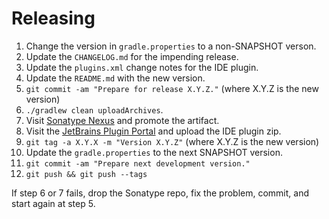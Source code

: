 Releasing
=========

 1. Change the version in `gradle.properties` to a non-SNAPSHOT verson.
 2. Update the `CHANGELOG.md` for the impending release.
 3. Update the `plugins.xml` change notes for the IDE plugin.
 4. Update the `README.md` with the new version.
 5. `git commit -am "Prepare for release X.Y.Z."` (where X.Y.Z is the new version)
 6. `./gradlew clean uploadArchives`.
 7. Visit [Sonatype Nexus](https://oss.sonatype.org/) and promote the artifact.
 8. Visit the [JetBrains Plugin Portal](https://plugins.jetbrains.com/plugin/8191) and upload the IDE plugin zip.
 9. `git tag -a X.Y.X -m "Version X.Y.Z"` (where X.Y.Z is the new version)
 10. Update the `gradle.properties` to the next SNAPSHOT version.
 11. `git commit -am "Prepare next development version."`
 12. `git push && git push --tags`

If step 6 or 7 fails, drop the Sonatype repo, fix the problem, commit, and start again at step 5.
